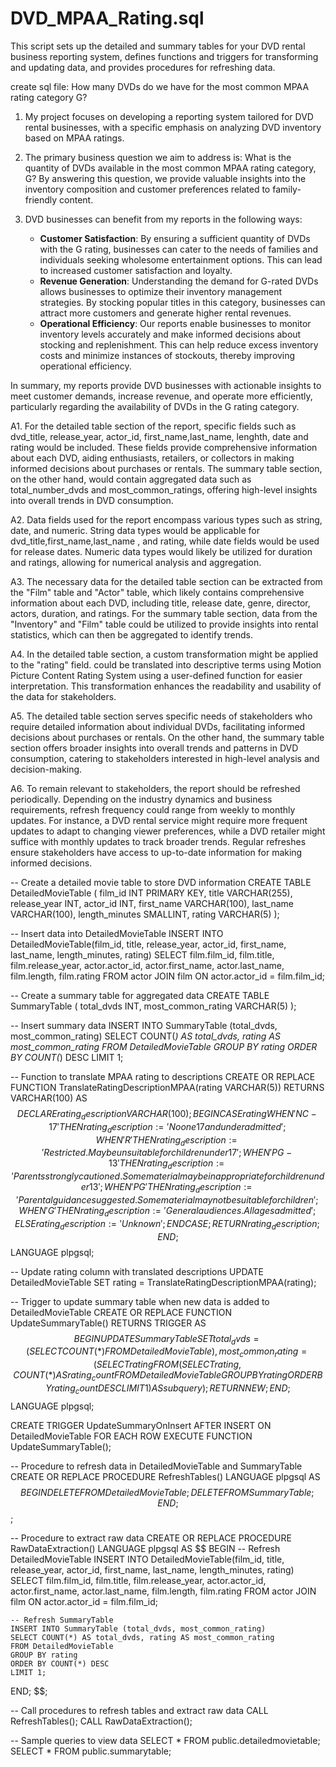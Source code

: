 # DVD_MPAA_Rating.sql
This script sets up the detailed and summary tables for your DVD rental business reporting system, defines functions and triggers for transforming and updating data, and provides procedures for refreshing data.

create sql file: How many DVDs do we have for the most common MPAA rating category G?
 
1. My project focuses on developing a reporting system tailored for DVD rental businesses, with a specific emphasis on analyzing DVD inventory based on MPAA ratings.
 
2. The primary business question we aim to address is: What is the quantity of DVDs available in the most common MPAA rating category, G? By answering this question, we provide valuable insights into the inventory composition and customer preferences related to family-friendly content.
 
3. DVD businesses can benefit from my reports in the following ways:
   - **Customer Satisfaction**: By ensuring a sufficient quantity of DVDs with the G rating, businesses can cater to the needs of families and individuals seeking wholesome entertainment options. This can lead to increased customer satisfaction and loyalty.
   - **Revenue Generation**: Understanding the demand for G-rated DVDs allows businesses to optimize their inventory management strategies. By stocking popular titles in this category, businesses can attract more customers and generate higher rental revenues.
   - **Operational Efficiency**: Our reports enable businesses to monitor inventory levels accurately and make informed decisions about stocking and replenishment. This can help reduce excess inventory costs and minimize instances of stockouts, thereby improving operational efficiency.
 
In summary, my reports provide DVD businesses with actionable insights to meet customer demands, increase revenue, and operate more efficiently, particularly regarding the availability of DVDs in the G rating category.
 
 
A1. For the detailed table section of the report, specific fields such as dvd_title, release_year, actor_id, first_name,last_name, lenghth, date and rating would be included. These fields provide comprehensive information about each DVD, aiding enthusiasts, retailers, or collectors in making informed decisions about purchases or rentals. The summary table section, on the other hand, would contain aggregated data such as total_number_dvds and  most_common_ratings, offering high-level insights into overall trends in DVD consumption.
 
A2. Data fields used for the report encompass various types such as string, date, and numeric. String data types would be applicable for dvd_title,first_name,last_name , and rating, while date fields would be used for release dates. Numeric data types would likely be utilized for duration and ratings, allowing for numerical analysis and aggregation.
 
A3. The necessary data for the detailed table section can be extracted from the "Film" table and "Actor" table, which likely contains comprehensive information about each DVD, including title, release date, genre, director, actors, duration, and ratings. For the summary table section, data from the "Inventory" and "Film" table could be utilized to provide insights into rental statistics, which can then be aggregated to identify trends.
 
A4. In the detailed table section, a custom transformation might be applied to the "rating" field.  could be translated into descriptive terms using Motion Picture Content Rating System using a user-defined function for easier interpretation. This transformation enhances the readability and usability of the data for stakeholders.
 
A5. The detailed table section serves specific needs of stakeholders who require detailed information about individual DVDs, facilitating informed decisions about purchases or rentals. On the other hand, the summary table section offers broader insights into overall trends and patterns in DVD consumption, catering to stakeholders interested in high-level analysis and decision-making.
 
A6. To remain relevant to stakeholders, the report should be refreshed periodically. Depending on the industry dynamics and business requirements, refresh frequency could range from weekly to monthly updates. For instance, a DVD rental service might require more frequent updates to adapt to changing viewer preferences, while a DVD retailer might suffice with monthly updates to track broader trends. Regular refreshes ensure stakeholders have access to up-to-date information for making informed decisions.

 
-- Create a detailed movie table to store DVD information
CREATE TABLE DetailedMovieTable (
    film_id INT PRIMARY KEY,
    title VARCHAR(255),
    release_year INT,
    actor_id INT,
    first_name VARCHAR(100),
    last_name VARCHAR(100),
    length_minutes SMALLINT,
    rating VARCHAR(5)
);

-- Insert data into DetailedMovieTable
INSERT INTO DetailedMovieTable(film_id, title, release_year, actor_id, first_name, last_name, length_minutes, rating)
SELECT film.film_id, film.title, film.release_year, actor.actor_id, actor.first_name, actor.last_name, film.length, film.rating
FROM actor
JOIN film ON actor.actor_id = film.film_id;

-- Create a summary table for aggregated data
CREATE TABLE SummaryTable (
    total_dvds INT,
    most_common_rating VARCHAR(5)
);

-- Insert summary data
INSERT INTO SummaryTable (total_dvds, most_common_rating)
SELECT
    COUNT(*) AS total_dvds,
    rating AS most_common_rating
FROM DetailedMovieTable
GROUP BY rating
ORDER BY COUNT(*) DESC
LIMIT 1;

-- Function to translate MPAA rating to descriptions
CREATE OR REPLACE FUNCTION TranslateRatingDescriptionMPAA(rating VARCHAR(5))
RETURNS VARCHAR(100) AS $$
DECLARE
    rating_description VARCHAR(100);
BEGIN
    CASE rating
        WHEN 'NC-17' THEN rating_description := 'No one 17 and under admitted';
        WHEN 'R' THEN rating_description := 'Restricted. May be unsuitable for children under 17';
        WHEN 'PG-13' THEN rating_description := 'Parents strongly cautioned. Some material may be inappropriate for children under 13';
        WHEN 'PG' THEN rating_description := 'Parental guidance suggested. Some material may not be suitable for children';
        WHEN 'G' THEN rating_description := 'General audiences. All ages admitted';
        ELSE rating_description := 'Unknown';
    END CASE;
    RETURN rating_description;
END;
$$ LANGUAGE plpgsql;

-- Update rating column with translated descriptions
UPDATE DetailedMovieTable
SET rating = TranslateRatingDescriptionMPAA(rating);

-- Trigger to update summary table when new data is added to DetailedMovieTable
CREATE OR REPLACE FUNCTION UpdateSummaryTable()
RETURNS TRIGGER AS $$
BEGIN
    UPDATE SummaryTable
    SET total_dvds = (SELECT COUNT(*) FROM DetailedMovieTable),
        most_common_rating = (SELECT rating FROM (SELECT rating, COUNT(*) AS rating_count FROM DetailedMovieTable GROUP BY rating ORDER BY rating_count DESC LIMIT 1) AS subquery);
    RETURN NEW;
END;
$$ LANGUAGE plpgsql;

CREATE TRIGGER UpdateSummaryOnInsert
AFTER INSERT ON DetailedMovieTable
FOR EACH ROW
EXECUTE FUNCTION UpdateSummaryTable();

-- Procedure to refresh data in DetailedMovieTable and SummaryTable
CREATE OR REPLACE PROCEDURE RefreshTables()
LANGUAGE plpgsql
AS $$
BEGIN
    DELETE FROM DetailedMovieTable;
    DELETE FROM SummaryTable;
END;
$$;

-- Procedure to extract raw data
CREATE OR REPLACE PROCEDURE RawDataExtraction()
LANGUAGE plpgsql
AS $$
BEGIN
    -- Refresh DetailedMovieTable
    INSERT INTO DetailedMovieTable(film_id, title, release_year, actor_id, first_name, last_name, length_minutes, rating)
    SELECT film.film_id, film.title, film.release_year, actor.actor_id, actor.first_name, actor.last_name, film.length, film.rating
    FROM actor
    JOIN film ON actor.actor_id = film.film_id;

    -- Refresh SummaryTable
    INSERT INTO SummaryTable (total_dvds, most_common_rating)
    SELECT COUNT(*) AS total_dvds, rating AS most_common_rating
    FROM DetailedMovieTable
    GROUP BY rating
    ORDER BY COUNT(*) DESC
    LIMIT 1;
END;
$$;

-- Call procedures to refresh tables and extract raw data
CALL RefreshTables();
CALL RawDataExtraction();

-- Sample queries to view data
SELECT * FROM public.detailedmovietable;
SELECT * FROM public.summarytable;

